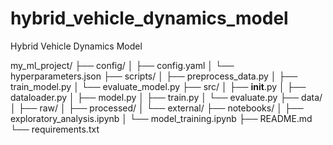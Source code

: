 # hybrid_vehicle_dynamics_model
Hybrid Vehicle Dynamics Model


my_ml_project/
├── config/
│   ├── config.yaml
│   └── hyperparameters.json
├── scripts/
│   ├── preprocess_data.py
│   ├── train_model.py
│   └── evaluate_model.py
├── src/
│   ├── __init__.py
│   ├── dataloader.py
│   ├── model.py
│   ├── train.py
│   └── evaluate.py
├── data/
│   ├── raw/
│   ├── processed/
│   └── external/
├── notebooks/
│   ├── exploratory_analysis.ipynb
│   └── model_training.ipynb
├── README.md
└── requirements.txt